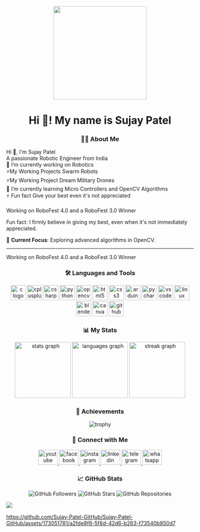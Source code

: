 <div align="center">
  <img height="250" src="https://img.freepik.com/premium-vector/coding-system-banner_87720-2994.jpg?w=2000" />
</div>

<h1 align="center">Hi 👋! My name is Sujay Patel</h1>

<h3 align="center">👩‍💻 About Me</h3>

<p align="left">Hi 👋, I'm Sujay Patel<br>A passionate Robotic Engineer from India<br>🔭 I’m currently working on Robotics<br>⚡My Working Projects Swarm Robots<br>⚡My Working Project Dream Military Drones<br>🌱 I’m currently learning Micro Controllers and OpenCV Algorithms<br>⚡ Fun fact Give your best even it's not appreciated<br><br>Working on RoboFest 4.0 and a RoboFest 3.0 Winner</p>
 

Fun fact: I firmly believe in giving my best, even when it's not immediately appreciated. 

🌱 **Current Focus**: Exploring advanced algorithms in OpenCV.

---
  Working on RoboFest 4.0 and a RoboFest 3.0 Winner
</p>

<h3 align="center">🛠 Languages and Tools</h3>
<div align="center">
  <img src="https://cdn.jsdelivr.net/gh/devicons/devicon/icons/c/c-original.svg" height="40" alt="c logo" />
  <img src="https://cdn.jsdelivr.net/gh/devicons/devicon/icons/cplusplus/cplusplus-original.svg" height="40" alt="cplusplus logo" />
  <img src="https://cdn.jsdelivr.net/gh/devicons/devicon/icons/csharp/csharp-original.svg" height="40" alt="csharp logo" />
  <img src="https://cdn.jsdelivr.net/gh/devicons/devicon/icons/python/python-original.svg" height="40" alt="python logo" />
  <img src="https://cdn.jsdelivr.net/gh/devicons/devicon/icons/opencv/opencv-original.svg" height="40" alt="opencv logo" />
  <img src="https://cdn.jsdelivr.net/gh/devicons/devicon/icons/html5/html5-original.svg" height="40" alt="html5 logo" />
  <img src="https://cdn.jsdelivr.net/gh/devicons/devicon/icons/css3/css3-original.svg" height="40" alt="css3 logo" />
  <img src="https://cdn.jsdelivr.net/gh/devicons/devicon/icons/arduino/arduino-original.svg" height="40" alt="arduino logo" />
  <img src="https://cdn.jsdelivr.net/gh/devicons/devicon/icons/pycharm/pycharm-original.svg" height="40" alt="pycharm logo" />
  <img src="https://cdn.jsdelivr.net/gh/devicons/devicon/icons/vscode/vscode-original.svg" height="40" alt="vscode logo" />
  <img src="https://cdn.jsdelivr.net/gh/devicons/devicon/icons/linux/linux-original.svg" height="40" alt="linux logo" />
  <img src="https://cdn.jsdelivr.net/gh/devicons/devicon/icons/blender/blender-original.svg" height="40" alt="blender logo" />
  <img src="https://cdn.jsdelivr.net/gh/devicons/devicon/icons/canva/canva-original.svg" height="40" alt="canva logo" />
  <img src="https://skillicons.dev/icons?i=github" height="40" alt="github logo" />
</div>

<h3 align="center">📊 My Stats</h3>
<div align="center">
  <img src="https://github-readme-stats.vercel.app/api?username=Sujay-Patel-GitHub&hide_title=false&hide_rank=false&show_icons=true&include_all_commits=true&count_private=true&disable_animations=false&theme=dracula&locale=en&hide_border=false" height="150" alt="stats graph" />
  <img src="https://github-readme-stats.vercel.app/api/top-langs?username=Sujay-Patel-GitHub&locale=en&hide_title=false&layout=compact&card_width=320&langs_count=5&theme=dracula&hide_border=false" height="150" alt="languages graph" />
  <img src="https://streak-stats.demolab.com?user=Sujay-Patel-GitHub&locale=en&mode=daily&theme=dark&hide_border=false&border_radius=5" height="150" alt="streak graph" />
</div>

<h3 align="center">🌟 Achievements</h3>
<div align="center">
  <img src="https://github-profile-trophy.vercel.app/?username=Sujay-Patel-GitHub&theme=dracula&no-frame=true&row=1&column=7" alt="trophy" />
</div>

<h3 align="center">🔗 Connect with Me</h3>
<div align="center">
  <a href="https://www.youtube.com/results?search_query=Sujay+Patel" target="_blank">
    <img src="https://raw.githubusercontent.com/maurodesouza/profile-readme-generator/master/src/assets/icons/social/youtube/default.svg" width="52" height="40" alt="youtube logo" />
  </a>
  <a href="https://www.facebook.com/search/top?q=Sujay%20Patel" target="_blank">
    <img src="https://raw.githubusercontent.com/maurodesouza/profile-readme-generator/master/src/assets/icons/social/facebook/default.svg" width="52" height="40" alt="facebook logo" />
  </a>
  <a href="https://www.instagram.com/sujay1512/?hl=en" target="_blank">
    <img src="https://raw.githubusercontent.com/maurodesouza/profile-readme-generator/master/src/assets/icons/social/instagram/default.svg" width="52" height="40" alt="instagram logo" />
  </a>
  <a href="https://www.linkedin.com/search/results/all/?keywords=Sujay%20Patel" target="_blank">
    <img src="https://raw.githubusercontent.com/maurodesouza/profile-readme-generator/master/src/assets/icons/social/linkedin/default.svg" width="52" height="40" alt="linkedin logo" />
  </a>
  <a href="https://t.me/SujayPatel" target="_blank">
    <img src="https://raw.githubusercontent.com/maurodesouza/profile-readme-generator/master/src/assets/icons/social/telegram/default.svg" width="52" height="40" alt="telegram logo" />
  </a>
  <a href="https://wa.me/yourwhatsappprofile" target="_blank">
    <img src="https://raw.githubusercontent.com/maurodesouza/profile-readme-generator/master/src/assets/icons/social/whatsapp/default.svg" width="52" height="40" alt="whatsapp logo" />
  </a>
</div>

<h3 align="center">📈 GitHub Stats</h3>
<p align="center">
  <img src="https://img.shields.io/github/followers/Sujay-Patel-GitHub?label=Followers&style=social" alt="GitHub Followers" />
  <img src="https://img.shields.io/github/stars/Sujay-Patel-GitHub?label=Stars&style=social" alt="GitHub Stars" />
  <img src="https://img.shields.io/github/repositories/Sujay-Patel-GitHub?type=all&style=social" alt="GitHub Repositories" />
</p>

<img align="left" src="https://visitor-badge.laobi.icu/badge?page_id=Sujay-Patel-GitHub.Sujay-Patel-GitHub&left_text=Visitors" />

<br clear="both">

https://github.com/Sujay-Patel-GitHub/Sujay-Patel-GitHub/assets/173051781/a2fde8f6-5f8d-42d6-b263-f73540b850d7
